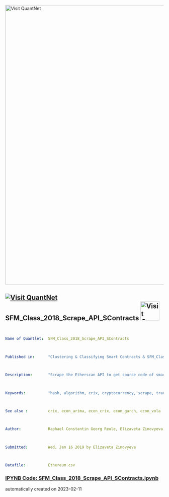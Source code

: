 [<img src="https://github.com/QuantLet/Styleguide-and-FAQ/blob/master/pictures/banner.png" width="888" alt="Visit QuantNet">](http://quantlet.de/)

## [<img src="https://github.com/QuantLet/Styleguide-and-FAQ/blob/master/pictures/qloqo.png" alt="Visit QuantNet">](http://quantlet.de/) **SFM_Class_2018_Scrape_API_SContracts** [<img src="https://github.com/QuantLet/Styleguide-and-FAQ/blob/master/pictures/QN2.png" width="60" alt="Visit QuantNet 2.0">](http://quantlet.de/)

```yaml


Name of Quantlet:  SFM_Class_2018_Scrape_API_SContracts

 

Published in:      "Clustering & Classifying Smart Contracts & SFM_Class_2018"

  

Description:       "Scrape the Etherscan API to get source code of smart contracts given the list of their hashes"

 

Keywords:          "hash, algorithm, crix, cryptocurrency, scrape, trading, fintech, Ethereum, API, Solidity"



See also :         crix, econ_arima, econ_crix, econ_garch, econ_vola



Author:            Raphael Constantin Georg Reule, Elizaveta Zinovyeva, Rui Ren, Marvin Gauer

  

Submitted:         Wed, Jan 16 2019 by Elizaveta Zinovyeva

  

Datafile:          Ethereum.csv

```

### [IPYNB Code: SFM_Class_2018_Scrape_API_SContracts.ipynb](SFM_Class_2018_Scrape_API_SContracts.ipynb)


automatically created on 2023-02-11
